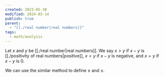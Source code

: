 ```yaml
---
created: 2023-05-30
modified: 2024-03-14
publish: true
parent:
  - "[[./real number|real numbers]]"
tags:
  - math/analysis
---
```

Let $x$ and $y$ be [[./real number|real numbers]]. We say $x > y$ if $x - y$ is [[./positivity of real numbers|positive]], $x < y$ if $x - y$ is negative, and $x = y$ if $x - y$ is 0.

We can use the similar method to define $\ge$ and $\le$.